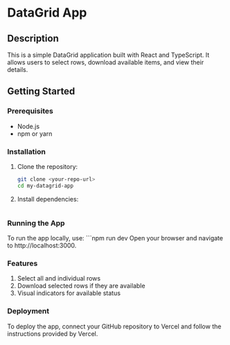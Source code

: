 # DataGrid App

## Description
This is a simple DataGrid application built with React and TypeScript. It allows users to select rows, download available items, and view their details.

## Getting Started

### Prerequisites
- Node.js
- npm or yarn

### Installation
1. Clone the repository:
   ```bash
   git clone <your-repo-url>
   cd my-datagrid-app

2. Install dependencies:
    ```npm install

### Running the App
To run the app locally, use:
    ```npm run dev
Open your browser and navigate to http://localhost:3000.

### Features
1. Select all and individual rows
2. Download selected rows if they are available
3. Visual indicators for available status

### Deployment
To deploy the app, connect your GitHub repository to Vercel and follow the instructions provided by Vercel.
